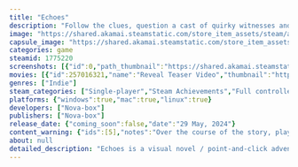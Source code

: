 ```yaml
---
title: "Echoes"
description: "Follow the clues, question a cast of quirky witnesses and uncover the secrets of the little town of Greenhearth, but the deeper you dig, the more your risk awakening Eldritch horrors. Will you crack the case with your sanity intact?"
image: "https://shared.akamai.steamstatic.com/store_item_assets/steam/apps/1775220/header.jpg?t=1725310365"
capsule_image: "https://shared.akamai.steamstatic.com/store_item_assets/steam/apps/1775220/capsule_231x87.jpg?t=1725310365"
categories: game
steamid: 1775220
screenshots: [{"id":0,"path_thumbnail":"https://shared.akamai.steamstatic.com/store_item_assets/steam/apps/1775220/ss_998d1c2d4039cbf638e82c7c0b043afb82aa228b.600x338.jpg?t=1725310365","path_full":"https://shared.akamai.steamstatic.com/store_item_assets/steam/apps/1775220/ss_998d1c2d4039cbf638e82c7c0b043afb82aa228b.1920x1080.jpg?t=1725310365"},{"id":1,"path_thumbnail":"https://shared.akamai.steamstatic.com/store_item_assets/steam/apps/1775220/ss_d43c6d0c8aa311de8872d8447bd5e810b3793cb9.600x338.jpg?t=1725310365","path_full":"https://shared.akamai.steamstatic.com/store_item_assets/steam/apps/1775220/ss_d43c6d0c8aa311de8872d8447bd5e810b3793cb9.1920x1080.jpg?t=1725310365"},{"id":2,"path_thumbnail":"https://shared.akamai.steamstatic.com/store_item_assets/steam/apps/1775220/ss_d8e623b7cc26122d5038b8c0ed0da9dded9776a2.600x338.jpg?t=1725310365","path_full":"https://shared.akamai.steamstatic.com/store_item_assets/steam/apps/1775220/ss_d8e623b7cc26122d5038b8c0ed0da9dded9776a2.1920x1080.jpg?t=1725310365"},{"id":3,"path_thumbnail":"https://shared.akamai.steamstatic.com/store_item_assets/steam/apps/1775220/ss_7d9999d90c66ede2e6a35d859b2612eff89d2bbb.600x338.jpg?t=1725310365","path_full":"https://shared.akamai.steamstatic.com/store_item_assets/steam/apps/1775220/ss_7d9999d90c66ede2e6a35d859b2612eff89d2bbb.1920x1080.jpg?t=1725310365"},{"id":4,"path_thumbnail":"https://shared.akamai.steamstatic.com/store_item_assets/steam/apps/1775220/ss_319afd199115f39915f1626a2e1f4656325060f4.600x338.jpg?t=1725310365","path_full":"https://shared.akamai.steamstatic.com/store_item_assets/steam/apps/1775220/ss_319afd199115f39915f1626a2e1f4656325060f4.1920x1080.jpg?t=1725310365"},{"id":5,"path_thumbnail":"https://shared.akamai.steamstatic.com/store_item_assets/steam/apps/1775220/ss_91f0987f915a29a9c0ece53ef2f81c2ac43f2a94.600x338.jpg?t=1725310365","path_full":"https://shared.akamai.steamstatic.com/store_item_assets/steam/apps/1775220/ss_91f0987f915a29a9c0ece53ef2f81c2ac43f2a94.1920x1080.jpg?t=1725310365"},{"id":6,"path_thumbnail":"https://shared.akamai.steamstatic.com/store_item_assets/steam/apps/1775220/ss_b0f05ac6f62736e188696833979598e4f638d4ea.600x338.jpg?t=1725310365","path_full":"https://shared.akamai.steamstatic.com/store_item_assets/steam/apps/1775220/ss_b0f05ac6f62736e188696833979598e4f638d4ea.1920x1080.jpg?t=1725310365"},{"id":7,"path_thumbnail":"https://shared.akamai.steamstatic.com/store_item_assets/steam/apps/1775220/ss_83b78858dc6d90a494f73fe23dbc724de0b3b28c.600x338.jpg?t=1725310365","path_full":"https://shared.akamai.steamstatic.com/store_item_assets/steam/apps/1775220/ss_83b78858dc6d90a494f73fe23dbc724de0b3b28c.1920x1080.jpg?t=1725310365"}]
movies: [{"id":257016321,"name":"Reveal Teaser Video","thumbnail":"https://shared.akamai.steamstatic.com/store_item_assets/steam/apps/257016321/movie.293x165.jpg?t=1713876984","webm":{"480":"http://video.akamai.steamstatic.com/store_trailers/257016321/movie480_vp9.webm?t=1713876984","max":"http://video.akamai.steamstatic.com/store_trailers/257016321/movie_max_vp9.webm?t=1713876984"},"mp4":{"480":"http://video.akamai.steamstatic.com/store_trailers/257016321/movie480.mp4?t=1713876984","max":"http://video.akamai.steamstatic.com/store_trailers/257016321/movie_max.mp4?t=1713876984"},"highlight":true},{"id":257002221,"name":"Gameplay Video","thumbnail":"https://shared.akamai.steamstatic.com/store_item_assets/steam/apps/257002221/movie.293x165.jpg?t=1713876995","webm":{"480":"http://video.akamai.steamstatic.com/store_trailers/257002221/movie480_vp9.webm?t=1713876995","max":"http://video.akamai.steamstatic.com/store_trailers/257002221/movie_max_vp9.webm?t=1713876995"},"mp4":{"480":"http://video.akamai.steamstatic.com/store_trailers/257002221/movie480.mp4?t=1713876995","max":"http://video.akamai.steamstatic.com/store_trailers/257002221/movie_max.mp4?t=1713876995"},"highlight":true}]
genres: ["Indie"]
steam_categories: ["Single-player","Steam Achievements","Full controller support","Steam Cloud","Family Sharing"]
platforms: {"windows":true,"mac":true,"linux":true}
developers: ["Nova-box"]
publishers: ["Nova-box"]
release_date: {"coming_soon":false,"date":"29 May, 2024"}
content_warning: {"ids":[5],"notes":"Over the course of the story, player will encounter: usage of guns, violence, and consumption of tobacco. Echoes introduces body-horror elements towards the second half of the story. "}
about: null
detailed_description: "Echoes is a visual novel / point-and-click adventure for PC/Mac/linux.<br><br><img class=\"bb_img\" src=\"https://shared.akamai.steamstatic.com/store_item_assets/steam/apps/1775220/extras/Story_EN.png?t=1725310365\" /><br><br>Follow the clues, question a cast of quirky and intriguing witnesses, and solve a mysterious murder case in the rural American North-West. <br>Uncover the secrets of the apparently sleepy little town of Greenhearth, where the deeper you dig, the more you risk awakening Eldritch horrors.<br>Will you crack the case with your sanity intact?<br><br><br><img class=\"bb_img\" src=\"https://shared.akamai.steamstatic.com/store_item_assets/steam/apps/1775220/extras/Features_EN.png?t=1725310365\" /><br><br><ul class=\"bb_ul\"><li> Gorgeous black and white hand-painted illustrations, with a style that evolves with the mood and tone of the story, from the soft gray scale of the first episode to the hard black and white style of episode four, before ending in a technicolor drenched finale.<br></li><li> A mind-bending narrative adventure, with four different endings, that seamlessly takes you from a film noir pastiche to an 80's horror flick.<br></li><li> Find clues in light point-and-click gameplay scenes, then confront persons of interest to uncover the truth. <br></li><li> Meet a cast of quirky and lively characters, from the badass sheriff to the strange car mechanic, the neurotic waitress, the jovial hotel manager and more. Question them, befriend them or betray them to crack the case.</li></ul>"
---
```


